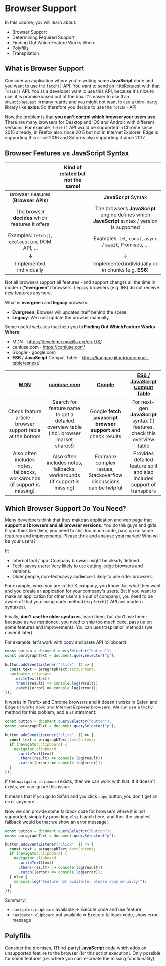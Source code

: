 # Browser Support

In this course, you will learn about:

- Browser Support
- Determining Required Support
- Finding Out Which Feature Works Where
- Polyfills
- Transpilation

## What is Browser Support

Consider an application where you're writing some **JavaScript** code and you want to use the `fetch()` API. You want to send an HttpRequest with that `fetch()` API. You as a developer want to use this API, because it's nice to use, it is promise based out of the box. It's easier to use than `XMLHttpRequest` in many reards and you might not want to use a third-party library like **axios**. So therefore you decide to use the `fetch()` API.

Now the problem is that **you can't control which browser your users use**. There are many browsers for Desktop and IOS and Android with different versions. For example, `fetch()` API would be supported in Chrome since 2015 already; in Firefox also since 2015 but not in Internet Explorer. Edge is supporting this since 2016 and Safari is also supporting it since 2017.

## Browser Features vs JavaScript Syntax

||Kind of related but not the same!||
|:-:|:-:|:-:|
|Browser Features (**Browser APIs**)||**JavaScript** Syntax|
|The browser **decides** which features it offers||The browser’s **JavaScript** engine defines which **JavaScript** syntax / version is supported|
|Examples: `fetch()`, `geolocation`, DOM API, ...||Examples: `let`, `const`, `async` / `await`, Promises, ...|
|↓||↓|
|Implemented individually||Implemented individually or in chunks (e.g. **ES6**)|

Not all browsers support all features - and support changes all the time in modern (**“evergreen”**) browsers. Legacy browsers (e.g. IE8) do not receive new features anymore.

What is **evergreen** and **legacy** browsers:

- **Evergreen**: Browser will updates itself behind the scene.
- **Legacy**: We must update the browser manually.

Some useful websites that help you to **Finding Out Which Feature Works Where**:

- MDN - <https://developer.mozilla.org/en-US/>
- caniuse.com - <https://caniuse.com/>
- Google - google.com
- **ES6** / **JavaScript** Compat Table - <https://kangax.github.io/compat-table/esnext/>

|[MDN](https://developer.mozilla.org/en-US/)|[caniuse.com](https://caniuse.com/)|[Google](google.com)|[**ES6** / **JavaScript** Compat Table](https://kangax.github.io/compat-table/esnext/)|
|:-:|:-:|:-:|:-:|
|Check feature article – browser support table at the bottom|Search for feature name to get a detailed overview table (incl. browser market shares!)|Google **fetch javascript browser support** and check results|For next-gen **JavaScript** syntax (!) features, check this overview table|
|Also often includes notes, fallbacks, workarounds (if support is missing)|Also often includes notes, fallbacks, workarounds (if support is missing)|For more complex issues, Stackoverflow discussions can be helpful|Provides detailed feature split and also includes support of transpilers|

## Which Browser Support Do You Need?

Many developers think that they make an application and web page that **support all browsers and all browser versions**. You do this guys and girls. If you think like them, you need to ship too much code, pass up on some features and improvements. Please think and analyse your market! Who will be your users?

If:

- Internal tool / app: Company browser might be clearly defined.
- Tech-savvy users: Very likely to use cutting-edge browsers and versions.
- Older people, non-techsavvy audience: Likely to use older browsers.

For example, when you are in the X company, you know that what they want and you create an appication for your company's users. But if you want to make an application for other users (i.e out of company), you need to be aware of that your using code method (e.g `fetch()` API and modern syntaxes).

Finally, **don't use the older syntaxes**, learn them, but don't use them; because as we mentioned, you need to ship too much code, pass up on some features and improvements. You can use traspilation methods (we cover it later).

For example, let's work with copy and paste API (clipboard):

```js
const button = document.querySelector("button");
const paragraphText = document.querySelector("p");

button.addEventListener("click", () => {
  const text = paragraphText.textContent;
  navigator.clipboard
    .writeText(text)
    .then((result) => console.log(result))
    .catch((error) => console.log(error));
});
```

It works in Firefox and Chrome browsers and it doesn't works in Safari and Edge (it works now) and Internet Explorer browsers. We can use a tricky method for this problem, add a `if` statement:

```js
const button = document.querySelector("button");
const paragraphText = document.querySelector("p");

button.addEventListener("click", () => {
  const text = paragraphText.textContent;
  if (navigator.clipboard) {
    navigator.clipboard
      .writeText(text)
      .then((result) => console.log(result))
      .catch((error) => console.log(error));
  }
});
```

If the `navigator.clipboard` exists, then we can work with that. If it doesn't exists, we can ignore this issue.

It means that if you go to Safari and you click `copy` button, you don't get an error anymore.

Now we can provide some fallback code for browsers where it is not supported, simply by providing `else` branch here; and then the simplest fallback would be that we show an error message:

```js
const button = document.querySelector("button");
const paragraphText = document.querySelector("p");

button.addEventListener("click", () => {
  const text = paragraphText.textContent;
  if (navigator.clipboard) {
    navigator.clipboard
      .writeText(text)
      .then((result) => console.log(result))
      .catch((error) => console.log(error));
  } else {
    console.log("Feature not available, please copy manually!");
  }
});
```

Summary:

- `navigator.clipboard` available => Execute code and use feature
- `navigator.clipboard` not available => Execute fallback code, show error message

## Polyfills

Consider the promises, (Third-party) **JavaScript** code which adds an unsupported feature to the browser (for this script execution). Only possible for some features (i.e. where you can re-create the missing functionality).
